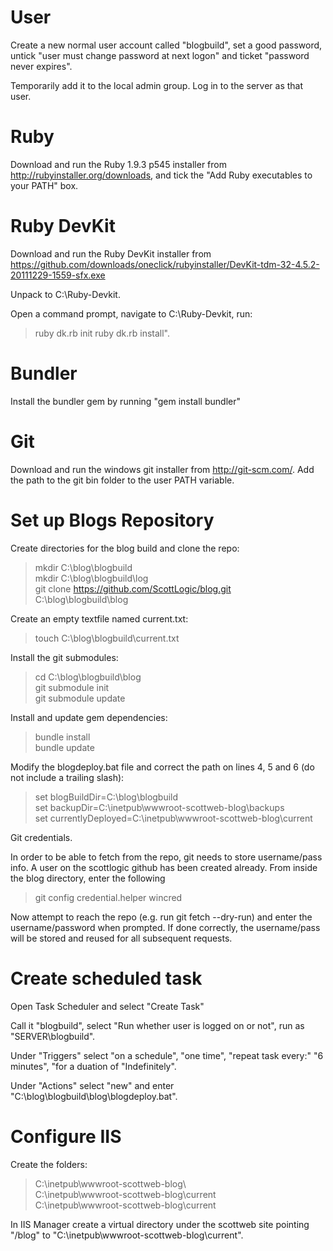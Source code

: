 User
====

Create a new normal user account called "blogbuild", set a good password, untick "user must change password at next logon" and ticket "password never expires".

Temporarily add it to the local admin group.  Log in to the server as that user.

Ruby
====

Download and run the Ruby 1.9.3 p545 installer from http://rubyinstaller.org/downloads, and tick the "Add Ruby executables to your PATH" box.

Ruby DevKit
===========

Download and run the Ruby DevKit installer from https://github.com/downloads/oneclick/rubyinstaller/DevKit-tdm-32-4.5.2-20111229-1559-sfx.exe

Unpack to C:\Ruby-Devkit\.

Open a command prompt, navigate to C:\Ruby-Devkit\, run:

> ruby dk.rb init
> ruby dk.rb install".

Bundler
=======

Install the bundler gem by running "gem install bundler"

Git
===

Download and run the windows git installer from http://git-scm.com/.  Add the path to the git bin folder to the user PATH variable.

Set up Blogs Repository
=======================

Create directories for the blog build and clone the repo:

> mkdir C:\blog\blogbuild  
> mkdir C:\blog\blogbuild\log  
> git clone https://github.com/ScottLogic/blog.git C:\blog\blogbuild\blog 

Create an empty textfile named current.txt:
> touch C:\blog\blogbuild\current.txt

Install the git submodules:

> cd C:\blog\blogbuild\blog  
> git submodule init  
> git submodule update  

Install and update gem dependencies:

> bundle install  
> bundle update  

Modify the blogdeploy.bat file and correct the path on lines 4, 5 and 6 (do not include a trailing slash):

> set blogBuildDir=C:\blog\blogbuild  
> set backupDir=C:\inetpub\wwwroot-scottweb-blog\backups  
> set currentlyDeployed=C:\inetpub\wwwroot-scottweb-blog\current  

Git credentials.  

In order to be able to fetch from the repo, git needs to store username/pass info. 
A user on the scottlogic github has been created already. From inside the blog directory, enter the following
> git config credential.helper wincred  

Now attempt to reach the repo (e.g. run git fetch --dry-run) and enter the username/password when prompted.
If done correctly, the username/pass will be stored and reused for all subsequent requests.

Create scheduled task
=====================

Open Task Scheduler and select "Create Task"

Call it "blogbuild", select "Run whether user is logged on or not", run as "SERVER\blogbuild".

Under "Triggers" select "on a schedule", "one time", "repeat task every:" "6 minutes", "for a duation of "Indefinitely".

Under "Actions" select "new" and enter "C:\blog\blogbuild\blog\blogdeploy.bat".

Configure IIS
=============

Create the folders:

> C:\inetpub\wwwroot-scottweb-blog\  
> C:\inetpub\wwwroot-scottweb-blog\current  
> C:\inetpub\wwwroot-scottweb-blog\current  

In IIS Manager create a virtual directory under the scottweb site pointing "/blog" to "C:\inetpub\wwwroot-scottweb-blog\current".

